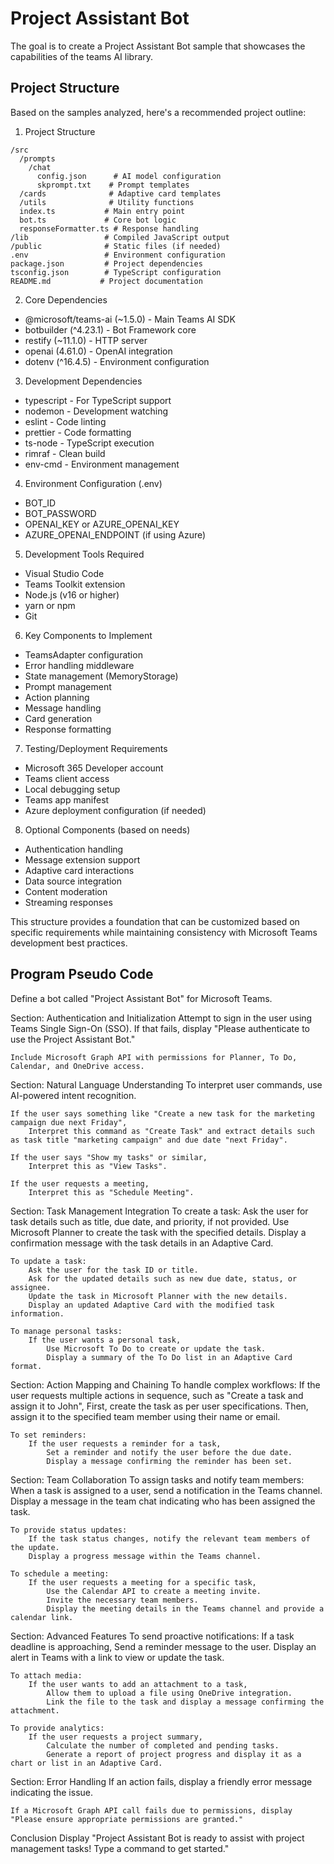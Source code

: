# Project Assistant Bot

The goal is to create a Project Assistant Bot sample that showcases the capabilities of the teams AI library.

## Project Structure

Based on the samples analyzed, here's a recommended project outline:

1. Project Structure
```
/src
  /prompts
    /chat
      config.json      # AI model configuration
      skprompt.txt    # Prompt templates
  /cards              # Adaptive card templates
  /utils              # Utility functions
  index.ts           # Main entry point
  bot.ts             # Core bot logic
  responseFormatter.ts # Response handling
/lib                 # Compiled JavaScript output
/public              # Static files (if needed)
.env                 # Environment configuration
package.json         # Project dependencies
tsconfig.json        # TypeScript configuration
README.md           # Project documentation
```

2. Core Dependencies
- @microsoft/teams-ai (~1.5.0) - Main Teams AI SDK
- botbuilder (^4.23.1) - Bot Framework core
- restify (~11.1.0) - HTTP server
- openai (4.61.0) - OpenAI integration
- dotenv (^16.4.5) - Environment configuration

3. Development Dependencies
- typescript - For TypeScript support
- nodemon - Development watching
- eslint - Code linting
- prettier - Code formatting
- ts-node - TypeScript execution
- rimraf - Clean build
- env-cmd - Environment management

4. Environment Configuration (.env)
- BOT_ID
- BOT_PASSWORD
- OPENAI_KEY or AZURE_OPENAI_KEY
- AZURE_OPENAI_ENDPOINT (if using Azure)

5. Development Tools Required
- Visual Studio Code
- Teams Toolkit extension
- Node.js (v16 or higher)
- yarn or npm
- Git

6. Key Components to Implement
- TeamsAdapter configuration
- Error handling middleware
- State management (MemoryStorage)
- Prompt management
- Action planning
- Message handling
- Card generation
- Response formatting

7. Testing/Deployment Requirements
- Microsoft 365 Developer account
- Teams client access
- Local debugging setup
- Teams app manifest
- Azure deployment configuration (if needed)

8. Optional Components (based on needs)
- Authentication handling
- Message extension support
- Adaptive card interactions
- Data source integration
- Content moderation
- Streaming responses

This structure provides a foundation that can be customized based on specific requirements while maintaining consistency with Microsoft Teams development best practices.


## Program Pseudo Code

Define a bot called "Project Assistant Bot" for Microsoft Teams.

Section: Authentication and Initialization
    Attempt to sign in the user using Teams Single Sign-On (SSO).
    If that fails, display "Please authenticate to use the Project Assistant Bot."

    Include Microsoft Graph API with permissions for Planner, To Do, Calendar, and OneDrive access.

Section: Natural Language Understanding
    To interpret user commands, use AI-powered intent recognition.

    If the user says something like "Create a new task for the marketing campaign due next Friday",
        Interpret this command as "Create Task" and extract details such as task title "marketing campaign" and due date "next Friday".

    If the user says "Show my tasks" or similar,
        Interpret this as "View Tasks".

    If the user requests a meeting,
        Interpret this as "Schedule Meeting".

Section: Task Management Integration
    To create a task:
        Ask the user for task details such as title, due date, and priority, if not provided.
        Use Microsoft Planner to create the task with the specified details.
        Display a confirmation message with the task details in an Adaptive Card.

    To update a task:
        Ask the user for the task ID or title.
        Ask for the updated details such as new due date, status, or assignee.
        Update the task in Microsoft Planner with the new details.
        Display an updated Adaptive Card with the modified task information.

    To manage personal tasks:
        If the user wants a personal task,
            Use Microsoft To Do to create or update the task.
            Display a summary of the To Do list in an Adaptive Card format.

Section: Action Mapping and Chaining
    To handle complex workflows:
        If the user requests multiple actions in sequence, such as "Create a task and assign it to John",
            First, create the task as per user specifications.
            Then, assign it to the specified team member using their name or email.

    To set reminders:
        If the user requests a reminder for a task,
            Set a reminder and notify the user before the due date.
            Display a message confirming the reminder has been set.

Section: Team Collaboration
    To assign tasks and notify team members:
        When a task is assigned to a user, send a notification in the Teams channel.
        Display a message in the team chat indicating who has been assigned the task.

    To provide status updates:
        If the task status changes, notify the relevant team members of the update.
        Display a progress message within the Teams channel.

    To schedule a meeting:
        If the user requests a meeting for a specific task,
            Use the Calendar API to create a meeting invite.
            Invite the necessary team members.
            Display the meeting details in the Teams channel and provide a calendar link.

Section: Advanced Features
    To send proactive notifications:
        If a task deadline is approaching,
            Send a reminder message to the user.
            Display an alert in Teams with a link to view or update the task.

    To attach media:
        If the user wants to add an attachment to a task,
            Allow them to upload a file using OneDrive integration.
            Link the file to the task and display a message confirming the attachment.

    To provide analytics:
        If the user requests a project summary,
            Calculate the number of completed and pending tasks.
            Generate a report of project progress and display it as a chart or list in an Adaptive Card.

Section: Error Handling
    If an action fails, display a friendly error message indicating the issue.

    If a Microsoft Graph API call fails due to permissions, display "Please ensure appropriate permissions are granted."

Conclusion
    Display "Project Assistant Bot is ready to assist with project management tasks! Type a command to get started."
